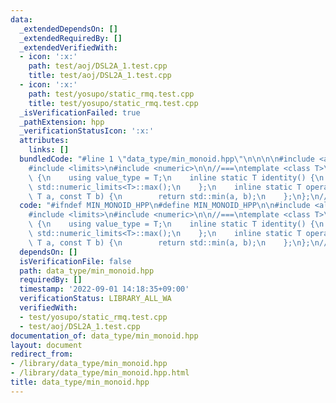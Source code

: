```yaml
---
data:
  _extendedDependsOn: []
  _extendedRequiredBy: []
  _extendedVerifiedWith:
  - icon: ':x:'
    path: test/aoj/DSL2A_1.test.cpp
    title: test/aoj/DSL2A_1.test.cpp
  - icon: ':x:'
    path: test/yosupo/static_rmq.test.cpp
    title: test/yosupo/static_rmq.test.cpp
  _isVerificationFailed: true
  _pathExtension: hpp
  _verificationStatusIcon: ':x:'
  attributes:
    links: []
  bundledCode: "#line 1 \"data_type/min_monoid.hpp\"\n\n\n\n#include <algorithm>\n\
    #include <limits>\n#include <numeric>\n\n//===\ntemplate <class T>\nstruct MinMonoid\
    \ {\n    using value_type = T;\n    inline static T identity() {\n        return\
    \ std::numeric_limits<T>::max();\n    };\n    inline static T operation(const\
    \ T a, const T b) {\n        return std::min(a, b);\n    };\n};\n//===\n\n\n"
  code: "#ifndef MIN_MONOID_HPP\n#define MIN_MONOID_HPP\n\n#include <algorithm>\n\
    #include <limits>\n#include <numeric>\n\n//===\ntemplate <class T>\nstruct MinMonoid\
    \ {\n    using value_type = T;\n    inline static T identity() {\n        return\
    \ std::numeric_limits<T>::max();\n    };\n    inline static T operation(const\
    \ T a, const T b) {\n        return std::min(a, b);\n    };\n};\n//===\n\n#endif\n"
  dependsOn: []
  isVerificationFile: false
  path: data_type/min_monoid.hpp
  requiredBy: []
  timestamp: '2022-09-01 14:18:35+09:00'
  verificationStatus: LIBRARY_ALL_WA
  verifiedWith:
  - test/yosupo/static_rmq.test.cpp
  - test/aoj/DSL2A_1.test.cpp
documentation_of: data_type/min_monoid.hpp
layout: document
redirect_from:
- /library/data_type/min_monoid.hpp
- /library/data_type/min_monoid.hpp.html
title: data_type/min_monoid.hpp
---
```

